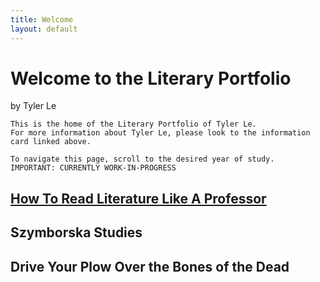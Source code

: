 ```yaml
---
title: Welcome
layout: default
---
```


# Welcome to the Literary Portfolio

by Tyler Le

    This is the home of the Literary Portfolio of Tyler Le. 
    For more information about Tyler Le, please look to the information card linked above.
    
    To navigate this page, scroll to the desired year of study.
    IMPORTANT: CURRENTLY WORK-IN-PROGRESS

## [How To Read Literature Like A Professor](https://tylerlecmd.github.io/LiteraryPortfolio/2023/03/14/htrllap.md)
## Szymborska Studies
## Drive Your Plow Over the Bones of the Dead
